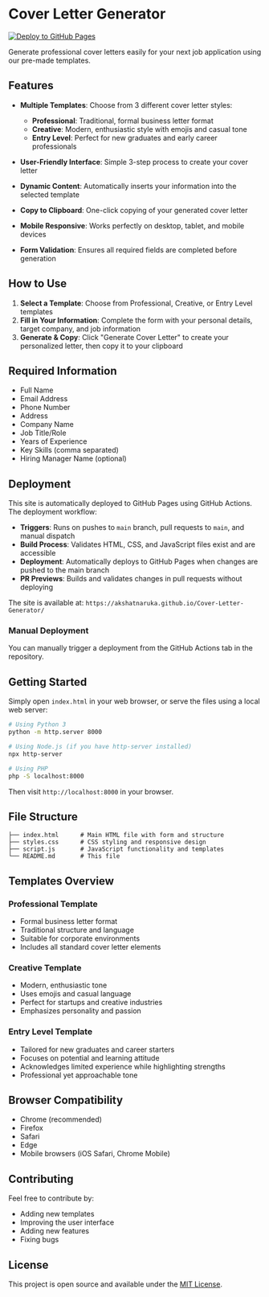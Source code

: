 # Cover Letter Generator

[![Deploy to GitHub Pages](https://github.com/AkshatNaruka/Cover-Letter-Generator/actions/workflows/static.yml/badge.svg)](https://github.com/AkshatNaruka/Cover-Letter-Generator/actions/workflows/static.yml)

Generate professional cover letters easily for your next job application using our pre-made templates.

## Features

- **Multiple Templates**: Choose from 3 different cover letter styles:
  - **Professional**: Traditional, formal business letter format
  - **Creative**: Modern, enthusiastic style with emojis and casual tone
  - **Entry Level**: Perfect for new graduates and early career professionals

- **User-Friendly Interface**: Simple 3-step process to create your cover letter
- **Dynamic Content**: Automatically inserts your information into the selected template
- **Copy to Clipboard**: One-click copying of your generated cover letter
- **Mobile Responsive**: Works perfectly on desktop, tablet, and mobile devices
- **Form Validation**: Ensures all required fields are completed before generation

## How to Use

1. **Select a Template**: Choose from Professional, Creative, or Entry Level templates
2. **Fill in Your Information**: Complete the form with your personal details, target company, and job information
3. **Generate & Copy**: Click "Generate Cover Letter" to create your personalized letter, then copy it to your clipboard

## Required Information

- Full Name
- Email Address
- Phone Number
- Address
- Company Name
- Job Title/Role
- Years of Experience
- Key Skills (comma separated)
- Hiring Manager Name (optional)

## Deployment

This site is automatically deployed to GitHub Pages using GitHub Actions. The deployment workflow:

- **Triggers**: Runs on pushes to `main` branch, pull requests to `main`, and manual dispatch
- **Build Process**: Validates HTML, CSS, and JavaScript files exist and are accessible
- **Deployment**: Automatically deploys to GitHub Pages when changes are pushed to the main branch
- **PR Previews**: Builds and validates changes in pull requests without deploying

The site is available at: `https://akshatnaruka.github.io/Cover-Letter-Generator/`

### Manual Deployment

You can manually trigger a deployment from the GitHub Actions tab in the repository.

## Getting Started

Simply open `index.html` in your web browser, or serve the files using a local web server:

```bash
# Using Python 3
python -m http.server 8000

# Using Node.js (if you have http-server installed)
npx http-server

# Using PHP
php -S localhost:8000
```

Then visit `http://localhost:8000` in your browser.

## File Structure

```
├── index.html      # Main HTML file with form and structure
├── styles.css      # CSS styling and responsive design
├── script.js       # JavaScript functionality and templates
└── README.md       # This file
```

## Templates Overview

### Professional Template
- Formal business letter format
- Traditional structure and language
- Suitable for corporate environments
- Includes all standard cover letter elements

### Creative Template  
- Modern, enthusiastic tone
- Uses emojis and casual language
- Perfect for startups and creative industries
- Emphasizes personality and passion

### Entry Level Template
- Tailored for new graduates and career starters
- Focuses on potential and learning attitude
- Acknowledges limited experience while highlighting strengths
- Professional yet approachable tone

## Browser Compatibility

- Chrome (recommended)
- Firefox
- Safari
- Edge
- Mobile browsers (iOS Safari, Chrome Mobile)

## Contributing

Feel free to contribute by:
- Adding new templates
- Improving the user interface
- Adding new features
- Fixing bugs

## License

This project is open source and available under the [MIT License](LICENSE). 
